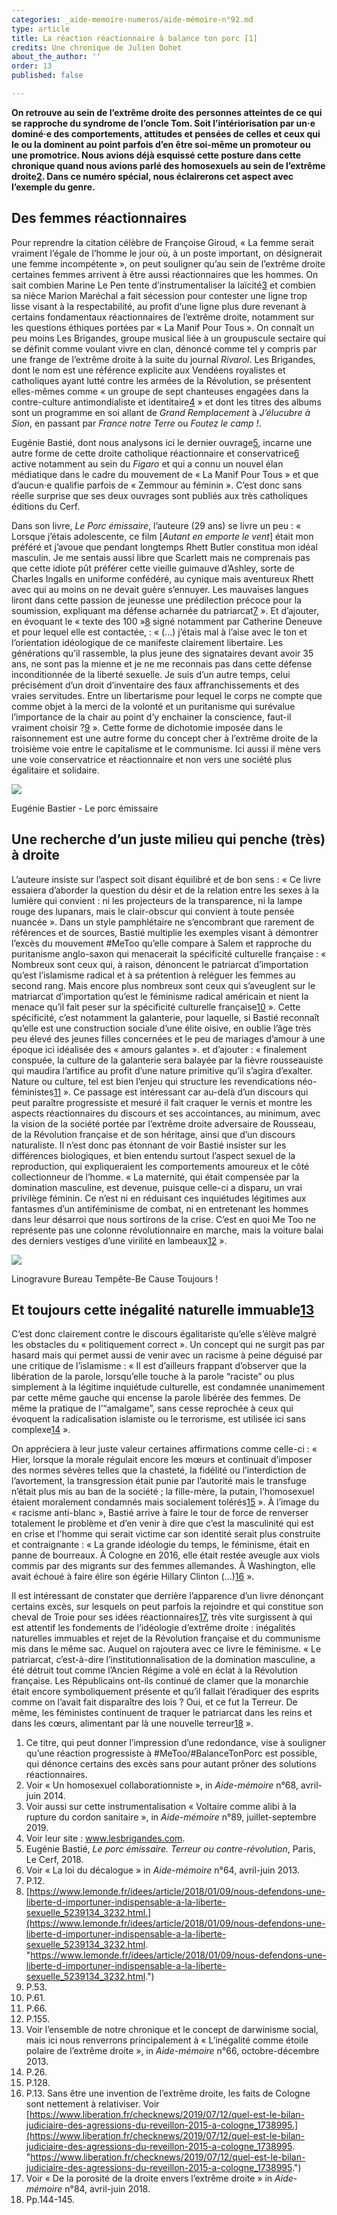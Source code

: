 ```yaml
---
categories: _aide-memoire-numeros/aide-mémoire-n°92.md
type: article
title: La réaction réactionnaire à balance ton porc [1]
credits: Une chronique de Julien Dohet
about_the_author: ''
order: 13
published: false

---
```

**On retrouve au sein de l’extrême droite des personnes atteintes de ce qui se rapproche du syndrome de l’oncle Tom. Soit l’intériorisation par un·e dominé·e des comportements, attitudes et pensées de celles et ceux qui le ou la dominent au point parfois d’en être soi-même un promoteur ou une promotrice. Nous avions déjà esquissé cette posture dans cette chronique quand nous avions parlé des homosexuels au sein de l’extrême droite**[**2**](#footnote-2)**. Dans ce numéro spécial, nous éclairerons cet aspect avec l’exemple du genre.**

## Des femmes réactionnaires

Pour reprendre la citation célèbre de Françoise Giroud, « La femme serait vraiment l’égale de l’homme le jour où, à un poste important, on désignerait une femme incompétente », on peut souligner qu’au sein de l’extrême droite certaines femmes arrivent à être aussi réactionnaires que les hommes. On sait combien Marine Le Pen tente d’instrumentaliser la laïcité[3](#footnote-3) et combien sa nièce Marion Maréchal a fait sécession pour contester une ligne trop lisse visant à la respectabilité, au profit d’une ligne plus dure revenant à certains fondamentaux réactionnaires de l’extrême droite, notamment sur les questions éthiques portées par « La Manif Pour Tous ». On connaît un peu moins Les Brigandes, groupe musical liée à un groupuscule sectaire qui se définit comme voulant vivre en clan, dénoncé comme tel y compris par une frange de l’extrême droite à la suite du journal _Rivarol_. Les Brigandes, dont le nom est une référence explicite aux Vendéens royalistes et catholiques ayant lutté contre les armées de la Révolution, se présentent elles-mêmes comme « un groupe de sept chanteuses engagées dans la contre-culture antimondialiste et identitaire[4](#footnote-4) » et dont les titres des albums sont un programme en soi allant de _Grand Remplacement_ à _J’élucubre à Sion_, en passant par _France notre Terre_ ou _Foutez le camp !_.

Eugénie Bastié, dont nous analysons ici le dernier ouvrage[5](#footnote-5), incarne une autre forme de cette droite catholique réactionnaire et conservatrice[6](#footnote-6) active notamment au sein du _Figaro_ et qui a connu un nouvel élan médiatique dans le cadre du mouvement de « La Manif Pour Tous » et que d’aucun·e qualifie parfois de « Zemmour au féminin ». C’est donc sans réelle surprise que ses deux ouvrages sont publiés aux très catholiques éditions du Cerf.

Dans son livre, _Le Porc émissaire_, l’auteure (29 ans) se livre un peu : « Lorsque j’étais adolescente, ce film \[_Autant en emporte le vent_\] était mon préféré et j’avoue que pendant longtemps Rhett Butler constitua mon idéal masculin. Je me sentais aussi libre que Scarlett mais ne comprenais pas que cette idiote pût préférer cette vieille guimauve d’Ashley, sorte de Charles Ingalls en uniforme confédéré, au cynique mais aventureux Rhett avec qui au moins on ne devait guère s’ennuyer. Les mauvaises langues liront dans cette passion de jeunesse une prédilection précoce pour la soumission, expliquant ma défense acharnée du patriarcat[7](#footnote-7) ». Et d’ajouter, en évoquant le « texte des 100 »[8](#footnote-8) signé notamment par Catherine Deneuve et pour lequel elle est contactée, : « (…) j’étais mal à l’aise avec le ton et l’orientation idéologique de ce manifeste clairement libertaire. Les générations qu’il rassemble, la plus jeune des signataires devant avoir 35 ans, ne sont pas la mienne et je ne me reconnais pas dans cette défense inconditionnée de la liberté sexuelle. Je suis d’un autre temps, celui précisément d’un droit d’inventaire des faux affranchissements et des vraies servitudes. Entre un libertarisme pour lequel le corps ne compte que comme objet à la merci de la volonté et un puritanisme qui surévalue l’importance de la chair au point d’y enchainer la conscience, faut-il vraiment choisir ?[9](#footnote-9) ». Cette forme de dichotomie imposée dans le raisonnement est une autre forme du concept cher à l’extrême droite de la troisième voie entre le capitalisme et le communisme. Ici aussi il mène vers une voie conservatrice et réactionnaire et non vers une société plus égalitaire et solidaire.

![](https://www.territoires-memoire.be/assets/uploads/eugenie-bastier-le-porc-emissaire.jpg)

<span class="img-copyright">Eugénie Bastier - Le porc émissaire</span>

## Une recherche d’un juste milieu qui penche (très) à droite

L’auteure insiste sur l’aspect soit disant équilibré et de bon sens : « Ce livre essaiera d’aborder la question du désir et de la relation entre les sexes à la lumière qui convient : ni les projecteurs de la transparence, ni la lampe rouge des lupanars, mais le clair-obscur qui convient à toute pensée nuancée ». Dans un style pamphlétaire ne s’encombrant que rarement de références et de sources, Bastié multiplie les exemples visant à démontrer l’excès du mouvement #MeToo qu’elle compare à Salem et rapproche du puritanisme anglo-saxon qui menacerait la spécificité culturelle française : « Nombreux sont ceux qui, à raison, dénoncent le patriarcat d’importation qu’est l’islamisme radical et à sa prétention à reléguer les femmes au second rang. Mais encore plus nombreux sont ceux qui s’aveuglent sur le matriarcat d’importation qu’est le féminisme radical américain et nient la menace qu’il fait peser sur la spécificité culturelle française[10](#footnote-10) ». Cette spécificité, c’est notamment la galanterie, pour laquelle, si Bastié reconnaît qu’elle est une construction sociale d’une élite oisive, en oublie l’âge très peu élevé des jeunes filles concernées et le peu de mariages d’amour à une époque ici idéalisée des « amours galantes ». et d’ajouter : « finalement conspuée, la culture de la galanterie sera balayée par la fièvre rousseauiste qui maudira l’artifice au profit d’une nature primitive qu’il s’agira d’exalter. Nature ou culture, tel est bien l’enjeu qui structure les revendications néo-féministes[11](#footnote-11) ». Ce passage est intéressant car au-delà d’un discours qui peut paraître progressiste et mesuré il fait craquer le vernis et montre les aspects réactionnaires du discours et ses accointances, au minimum, avec la vision de la société portée par l’extrême droite adversaire de Rousseau, de la Révolution française et de son héritage, ainsi que d’un discours naturaliste. Il n’est donc pas étonnant de voir Bastié insister sur les différences biologiques, et bien entendu surtout l’aspect sexuel de la reproduction, qui expliqueraient les comportements amoureux et le côté collectionneur de l’homme. « La maternité, qui était compensée par la domination masculine, est devenue, puisque celle-ci a disparu, un vrai privilège féminin. Ce n’est ni en réduisant ces inquiétudes légitimes aux fantasmes d’un antiféminisme de combat, ni en entretenant les hommes dans leur désarroi que nous sortirons de la crise. C’est en quoi Me Too ne représente pas une colonne révolutionnaire en marche, mais la voiture balai des derniers vestiges d’une virilité en lambeaux[12](#footnote-12) ».

![](https://www.territoires-memoire.be/assets/uploads/p.11_Dohet_Toujours.jpg)

<span class="img-copyright">Linogravure Bureau Tempête-Be Cause Toujours !</span>

## Et toujours cette inégalité naturelle immuable[13](#footnote-13)

C’est donc clairement contre le discours égalitariste qu’elle s’élève malgré les obstacles du « politiquement correct ». Un concept qui ne surgit pas par hasard mais qui permet aussi de venir avec un racisme à peine déguisé par une critique de l’islamisme : « Il est d’ailleurs frappant d’observer que la libération de la parole, lorsqu’elle touche à la parole “raciste” ou plus simplement à la légitime inquiétude culturelle, est condamnée unanimement par cette même gauche qui encense la parole libérée des femmes. De même la pratique de l’“amalgame”, sans cesse reprochée à ceux qui évoquent la radicalisation islamiste ou le terrorisme, est utilisée ici sans complexe[14](#footnote-14) ».

On appréciera à leur juste valeur certaines affirmations comme celle-ci : « Hier, lorsque la morale régulait encore les mœurs et continuait d’imposer des normes sévères telles que la chasteté, la fidélité ou l’interdiction de l’avortement, la transgression était punie par l’autorité mais le transfuge n’était plus mis au ban de la société ; la fille-mère, la putain, l’homosexuel étaient moralement condamnés mais socialement tolérés[15](#footnote-15) ». À l’image du « racisme anti-blanc », Bastié arrive à faire le tour de force de renverser totalement le problème et d’en venir à dire que c’est la masculinité qui est en crise et l’homme qui serait victime car son identité serait plus construite et contraignante : « La grande idéologie du temps, le féminisme, était en panne de bourreaux. À Cologne en 2016, elle était restée aveugle aux viols commis par des migrants sur des femmes allemandes. À Washington, elle avait échoué à faire élire son égérie Hillary Clinton (…)[16](#footnote-16) ».

Il est intéressant de constater que derrière l’apparence d’un livre dénonçant certains excès, sur lesquels on peut parfois la rejoindre et qui constitue son cheval de Troie pour ses idées réactionnaires[17](#footnote-17), très vite surgissent à qui est attentif les fondements de l’idéologie d’extrême droite : inégalités naturelles immuables et rejet de la Révolution française et du communisme mis dans le même sac. Auquel on rajoutera avec ce livre le féminisme. « Le patriarcat, c’est-à-dire l’institutionnalisation de la domination masculine, a été détruit tout comme l’Ancien Régime a volé en éclat à la Révolution française. Les Républicains ont-ils continué de clamer que la monarchie était encore symboliquement présente et qu’il fallait l’éradiquer des esprits comme on l’avait fait disparaître des lois ? Oui, et ce fut la Terreur. De même, les féministes continuent de traquer le patriarcat dans les reins et dans les cœurs, alimentant par là une nouvelle terreur[18](#footnote-18) ».

 1. Ce titre, qui peut donner l’impression d’une redondance, vise à souligner qu’une réaction progressiste à #MeToo/#BalanceTonPorc est possible, qui dénonce certains des excès sans pour autant prôner des solutions réactionnaires.
 2. Voir « Un homosexuel collaborationniste », in _Aide-mémoire_ n°68, avril-juin 2014.
 3. Voir aussi sur cette instrumentalisation « Voltaire comme alibi à la rupture du cordon sanitaire », in _Aide-mémoire_ n°89, juillet-septembre 2019.
 4. Voir leur site : www.lesbrigandes.com.
 5. Eugénie Bastié, _Le porc émissaire. Terreur ou contre-révolution_, Paris, Le Cerf, 2018.
 6. Voir « La loi du décalogue » in _Aide-mémoire_ n°64, avril-juin 2013.
 7. P.12.
 8. [https://www.lemonde.fr/idees/article/2018/01/09/nous-defendons-une-liberte-d-importuner-indispensable-a-la-liberte-sexuelle_5239134_3232.html.](https://www.lemonde.fr/idees/article/2018/01/09/nous-defendons-une-liberte-d-importuner-indispensable-a-la-liberte-sexuelle_5239134_3232.html. "https://www.lemonde.fr/idees/article/2018/01/09/nous-defendons-une-liberte-d-importuner-indispensable-a-la-liberte-sexuelle_5239134_3232.html.")
 9. P.53.
10. P.61.
11. P.66.
12. P.155.
13. Voir l’ensemble de notre chronique et le concept de darwinisme social, mais ici nous renverrons principalement à « L’inégalité comme étoile polaire de l’extrême droite », in _Aide-mémoire_ n°66, octobre-décembre 2013.
14. P.26.
15. P.128.
16. P.13. Sans être une invention de l’extrême droite, les faits de Cologne sont nettement à relativiser. Voir [https://www.liberation.fr/checknews/2019/07/12/quel-est-le-bilan-judiciaire-des-agressions-du-reveillon-2015-a-cologne_1738995.](https://www.liberation.fr/checknews/2019/07/12/quel-est-le-bilan-judiciaire-des-agressions-du-reveillon-2015-a-cologne_1738995. "https://www.liberation.fr/checknews/2019/07/12/quel-est-le-bilan-judiciaire-des-agressions-du-reveillon-2015-a-cologne_1738995.")
17. Voir « De la porosité de la droite envers l’extrême droite » in _Aide-mémoire_ n°84, avril-juin 2018.
18. Pp.144-145.